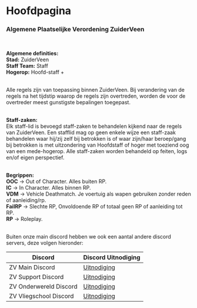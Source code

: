 # Hoofdpagina
### Algemene Plaatselijke Verordening ZuiderVeen
</br>

**Algemene definities:**<br>
**Stad:**		    ZuiderVeen<br>
**Staff Team:**		Staff<br>
**Hogerop:**		  Hoofd-staff +<br>
</br>

Alle regels zijn van toepassing binnen ZuiderVeen. Bij verandering van de regels na het tijdstip waarop de regels zijn overtreden, worden de voor de overtreder meest gunstigste bepalingen toegepast.<br>
</br>

**Staff-zaken:**<br>
Elk staff-lid is bevoegd staff-zaken te behandelen kijkend naar de regels van ZuiderVeen. Een stafflid mag op geen enkele wijze een staff-zaak behandelen waar hij/zij zelf bij betrokken is of waar zijn/haar beroep/gang bij betrokken is met uitzondering van Hoofdstaff of hoger met toeziend oog van een mede-hogerop. Alle staff-zaken worden behandeld op feiten, logs en/of eigen perspectief.<br>
</br>

**Begrippen:**<br>
**OOC**   		→  	Out of Character. Alles buiten RP.<br>
**IC**     	  → 	In Character. Alles binnen RP.<br>
**VDM**    	  → 	Vehicle Deathmatch. Je voertuig als wapen gebruiken zonder reden of aanleiding/rp.<br>
**FailRP**		→ 	Slechte RP, Onvoldoende RP of totaal geen RP of aanleiding tot RP.<br>
**RP**  		  →  	Roleplay.<br>
</br>

Buiten onze main discord hebben we ook een aantal andere discord servers, deze volgen hieronder:

| Discord | Discord Uitnodiging |
|---|---|
| ZV Main Discord | [Uitnodiging](https://discord.com/invite/zuiderveen) |
| ZV Support Discord | [Uitnodiging](https://discord.gg/jbX2PwAQ2a) |
| ZV Onderwereld Discord | [Uitnodiging](https://discord.gg/kEvjrnTNdZ) |
| ZV Vliegschool Discord | [Uitnodiging](https://discord.gg/vaBBk3Jstb) |
